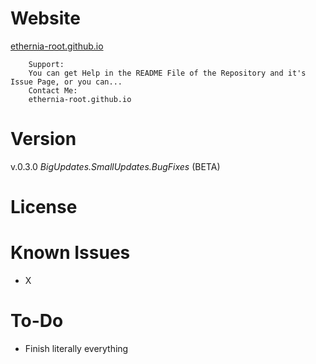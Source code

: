 # Website

[ethernia-root.github.io](https://ethernia-root.github.io)

```
	Support:
	You can get Help in the README File of the Repository and it's Issue Page, or you can...
	Contact Me:
	ethernia-root.github.io
```

# Version
v.0.3.0
*BigUpdates.SmallUpdates.BugFixes*
(BETA)

# License


# Known Issues
- X

# To-Do
- Finish literally everything
